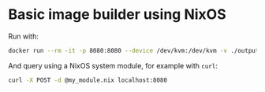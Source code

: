 # Basic image builder using NixOS

Run with:

```sh
docker run --rm -it -p 8080:8080 --device /dev/kvm:/dev/kvm -v ./output:/app/output typicalam/basic-builder:latest
```

And query using a NixOS system module, for example with `curl`:

```sh
curl -X POST -d @my_module.nix localhost:8080
```
